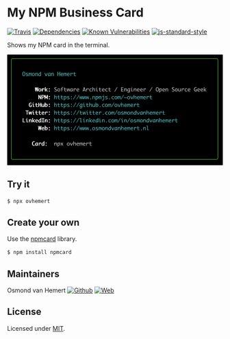 # My NPM Business Card

[![Travis](https://img.shields.io/travis/com/ovhemert/npmcard-ovhemert.svg?branch=master&logo=travis)](https://travis-ci.com/ovhemert/npmcard-ovhemert)
[![Dependencies](https://img.shields.io/david/ovhemert/npmcard-ovhemert.svg)](https://david-dm.org/ovhemert/npmcard-ovhemert)
[![Known Vulnerabilities](https://snyk.io/test/npm/ovhemert/badge.svg)](https://snyk.io/test/npm/ovhemert)
[![js-standard-style](https://img.shields.io/badge/code%20style-standard-brightgreen.svg?style=flat)](http://standardjs.com/)

Shows my NPM card in the terminal.

![Example](./assets/images/screenshot.png)

## Try it

``` sh
$ npx ovhemert
```

## Create your own

Use the [npmcard](https://www.npmjs.com/package/npmcard) library.

``` sh
$ npm install npmcard
```

## Maintainers

Osmond van Hemert
[![Github](https://img.shields.io/badge/-website.svg?style=social&logoColor=333&logo=github)](https://github.com/ovhemert)
[![Web](https://img.shields.io/badge/-website.svg?style=social&logoColor=333&logo=nextdoor)](https://ovhemert.dev)

## License

Licensed under [MIT](./LICENSE).
